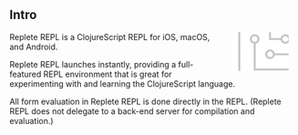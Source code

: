 ## Intro

<img width="100" align="right" style="margin: 0ex 1em" src="img/intro.png">
Replete REPL is a ClojureScript REPL for iOS, macOS, and Android.

Replete REPL launches instantly, providing a full-featured REPL environment that is great for experimenting with and learning the ClojureScript language.

All form evaluation in Replete REPL is done directly in the REPL. (Replete REPL does not delegate to a back-end server for compilation and evaluation.)
